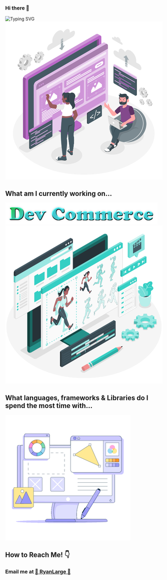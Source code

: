 ### Hi there 👋

<img src="https://readme-typing-svg.demolab.com?font=Cinzel&size=50&duration=2500&pause=1000&color=FFF&multiline=true&width=1000&height=200&lines=Hi!+My+name+is+Ryan+Large%2C+;and+Welcome+to+my+Github+profile!!" alt="Typing SVG" />

<img src="./assets/WebsiteCreator-amico.svg" alt="Cool Photo" />

## What am I currently working on...

<img src="./assets/DevCommerce.png" alt="Dev Commerce Logo" />

<img src="./assets/web.svg" alt="web" />

## What languages, frameworks & Libraries do I spend the most time with... 

<img src="./assets/bubble-gum-web-design.gif" alt="gif" />

## How to Reach Me! 👇
### Email me at <a href="mailto:ryanlarge@ryanlarge.dev">📧 RyanLarge 📧</a>
